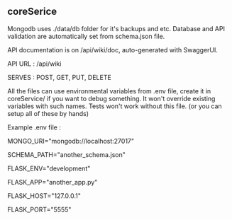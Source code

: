 
## coreSerice

Mongodb uses ./data/db folder for it's backups and etc.
Database and API validation are automatically set from schema.json file.

API documentation is on /api/wiki/doc, auto-generated with SwaggerUI.

API URL : /api/wiki

SERVES : POST, GET, PUT, DELETE

All the files can use environmental variables from .env file, create it in coreService/ if you want to debug something. It won't override existing variables with such names.
Tests won't work without this file. (or you can setup all of these by hands)

Example .env file : 

MONGO_URI="mongodb://localhost:27017"

SCHEMA_PATH="another_schema.json"

FLASK_ENV="development"

FLASK_APP="another_app.py"

FLASK_HOST="127.0.0.1"

FLASK_PORT="5555"

